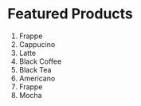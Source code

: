 # Featured Products

1. Frappe 
2. Cappucino
3. Latte
4. Black Coffee
5. Black Tea
6. Americano
7. Frappe
8. Mocha


